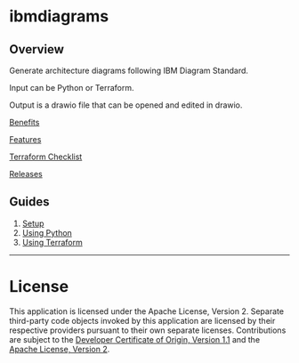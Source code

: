 # ibmdiagrams

## Overview

Generate architecture diagrams following IBM Diagram Standard.

Input can be Python or Terraform.

Output is a drawio file that can be opened and edited in drawio.

[Benefits](docs/benefits.md)

[Features](docs/features.md)

[Terraform Checklist](docs/checklist-terraform.md)

[Releases](docs/releases.md)

## Guides

1. [Setup](docs/setup.md)
2. [Using Python](docs/python.md)
4. [Using Terraform](docs/terraform.md)

---

# License

This application is licensed under the Apache License, Version 2.  Separate third-party code objects invoked by this application are licensed by their respective providers pursuant to their own separate licenses.  Contributions are subject to the [Developer Certificate of Origin, Version 1.1](https://developercertificate.org/) and the [Apache License, Version 2](https://www.apache.org/licenses/LICENSE-2.0.txt).

